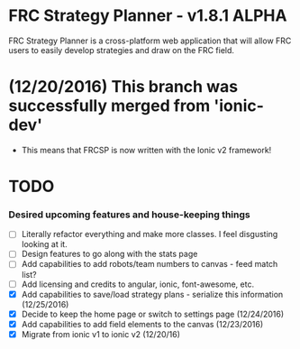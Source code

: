 # FRC Strategy Planner - v1.8.1 ALPHA
FRC Strategy Planner is a cross-platform web application that will allow FRC users to easily develop strategies and draw on the FRC field.

# (12/20/2016) This branch was successfully merged from 'ionic-dev'
- This means that FRCSP is now written with the Ionic v2 framework! 

# TODO
### Desired upcoming features and house-keeping things
- [ ] Literally refactor everything and make more classes. I feel disgusting looking at it.
- [ ] Design features to go along with the stats page
- [ ] Add capabilities to add robots/team numbers to canvas - feed match list?
- [ ] Add licensing and credits to angular, ionic, font-awesome, etc.
- [X] Add capabilities to save/load strategy plans - serialize this information (12/25/2016)
- [X] Decide to keep the home page or switch to settings page (12/24/2016)
- [X] Add capabilities to add field elements to the canvas (12/23/2016)
- [X] Migrate from ionic v1 to ionic v2 (12/20/16)
